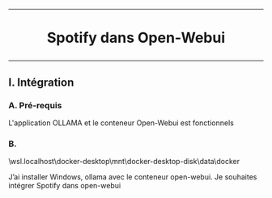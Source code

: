 -----------------------------------------------------------------------------------------------------------------------------------------------
# <p align='center'> Spotify dans Open-Webui </p>
-----------------------------------------------------------------------------------------------------------------------------------------------
## I. Intégration
### A. Pré-requis
L'application OLLAMA et le conteneur Open-Webui est fonctionnels
### B. 


\\wsl.localhost\docker-desktop\mnt\docker-desktop-disk\data\docker



J’ai installer Windows, ollama avec le conteneur open-webui.
Je souhaites intégrer Spotify dans open-webui
